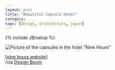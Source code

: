 ```yaml
---
layout: post
title: "Beautiful Capsule Hotel"
category: 
tags: [design, architecture, japan]
---
```

{% include JB/setup %}

![Picture of the capsules in the hotel "Nine Hours"](/assets/images/9hours.jpg "Picture of the capsules in the hotel \"Nine Hours\"")

\[[nine hours website](http://9hours.jp)\]  
/via [Design Boom](http://www.designboom.com/weblog/cat/9/view/8111/9-h-nine-hours-capsule-hotel-in-kyoto.html)

